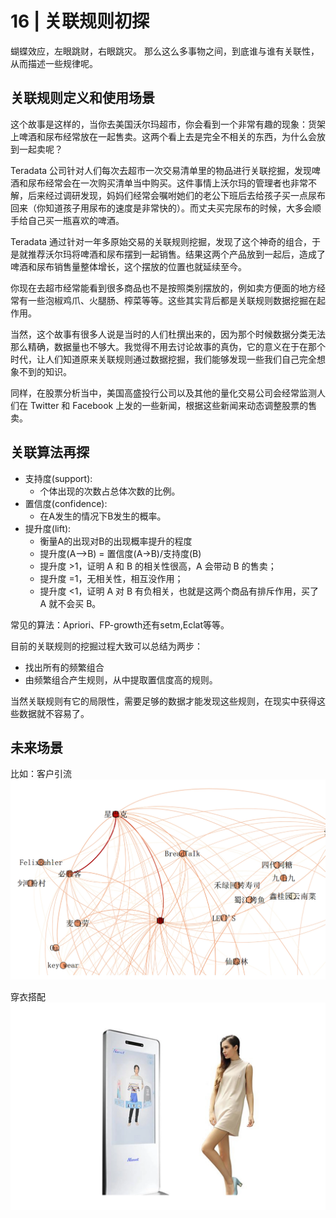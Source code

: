 # 16 | 关联规则初探

蝴蝶效应，左眼跳财，右眼跳灾。
那么这么多事物之间，到底谁与谁有关联性，从而描述一些规律呢。

## 关联规则定义和使用场景
这个故事是这样的，当你去美国沃尔玛超市，你会看到一个非常有趣的现象：货架上啤酒和尿布经常放在一起售卖。这两个看上去是完全不相关的东西，为什么会放到一起卖呢？

Teradata 公司针对人们每次去超市一次交易清单里的物品进行关联挖掘，发现啤酒和尿布经常会在一次购买清单当中购买。这件事情上沃尔玛的管理者也非常不解，后来经过调研发现，妈妈们经常会嘱咐她们的老公下班后去给孩子买一点尿布回来（你知道孩子用尿布的速度是非常快的）。而丈夫买完尿布的时候，大多会顺手给自己买一瓶喜欢的啤酒。


Teradata 通过针对一年多原始交易的关联规则挖掘，发现了这个神奇的组合，于是就推荐沃尔玛将啤酒和尿布摆到一起销售。结果这两个产品放到一起后，造成了啤酒和尿布销售量整体增长，这个摆放的位置也就延续至今。

你现在去超市经常能看到很多商品也不是按照类别摆放的，例如卖方便面的地方经常有一些泡椒鸡爪、火腿肠、榨菜等等。这些其实背后都是关联规则数据挖掘在起作用。

当然，这个故事有很多人说是当时的人们杜撰出来的，因为那个时候数据分类无法那么精确，数据量也不够大。我觉得不用去讨论故事的真伪，它的意义在于在那个时代，让人们知道原来关联规则通过数据挖掘，我们能够发现一些我们自己完全想象不到的知识。

同样，在股票分析当中，美国高盛投行公司以及其他的量化交易公司会经常监测人们在 Twitter 和 Facebook 上发的一些新闻，根据这些新闻来动态调整股票的售卖。

## 关联算法再探
-   支持度(support):
    -   个体出现的次数占总体次数的比例。
-   置信度(confidence):
    -   在A发生的情况下B发生的概率。
-   提升度(lift):
    -   衡量A的出现对B的出现概率提升的程度
    -   提升度(A-->B) = 置信度(A->B)/支持度(B)
    -   提升度 >1，证明 A 和 B 的相关性很高，A 会带动 B 的售卖；
    -   提升度 =1，无相关性，相互没作用；
    -   提升度 <1，证明 A 对 B 有负相关，也就是这两个商品有排斥作用，买了 A 就不会买 B。

常见的算法：Apriori、FP-growth还有setm,Eclat等等。

目前的关联规则的挖掘过程大致可以总结为两步：
-   找出所有的频繁组合
-   由频繁组合产生规则，从中提取置信度高的规则。

当然关联规则有它的局限性，需要足够的数据才能发现这些规则，在现实中获得这些数据就不容易了。

## 未来场景
比如：客户引流
![avatar](./../images/16_corelation.png)

穿衣搭配
![avatar](./../images/16_corelation01.png)
